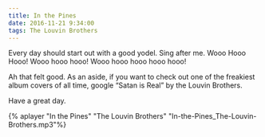 ```yaml
---
title: In the Pines
date: 2016-11-21 9:34:00
tags: The Louvin Brothers
---
```

Every day should start out with a good yodel. Sing after me. Wooo Hooo Hooo! Wooo hooo hooo! Wooo hooo hooo hooo hooo!

Ah that felt good. As an aside, if you want to check out one of the freakiest album covers of all time, google “Satan is Real” by the Louvin Brothers.

Have a great day.

{% aplayer "In the Pines" "The Louvin Brothers" "In-the-Pines_The-Louvin-Brothers.mp3"%}
